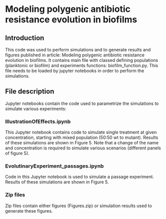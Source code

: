 # Modeling polygenic antibiotic resistance evolution in biofilms

## Introduction
This code was used to perform simulations and to generate results and figures published in article:  Modeling polygenic antibiotic resistance evolution in biofilms. 
It contains main file with classed defining populations (planktonic or biofilm) and experiments functions: biofilm_function.py. This file needs to be loaded by jupyter notebooks in order to perform the simulations. 


## File description
Jupyter notebooks contain the code used to parametrize the simulations to simulate various experiments: 

### IllustrationOfEffects.ipynb

This Jupyter notebook contains code to simulate single treatment at given concentration, starting with mixed population (50:50 wt to mutant). Results of these simulations are shown in Figure 5. 
Note that a change of the name and concentration is required to simulate various scenarios (different panels of figure 5). 

### EvolutinaryExperiment_passages.ipynb
Code in this Jupyter notebook is used to simulate a passage experiment.  Results of these simulations are shown in Figure 5. 

### Zip files

Zip files contain either figures (Figures.zip) or simulation results used to generate these figures. 

